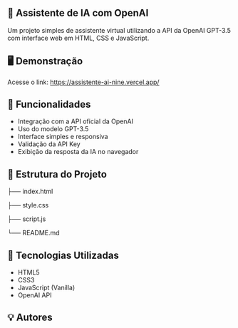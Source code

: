 ## 🤖 Assistente de IA com OpenAI

Um projeto simples de assistente virtual utilizando a API da OpenAI GPT-3.5 com interface web em HTML, CSS e JavaScript.

## 🖥️ Demonstração



Acesse o link: https://assistente-ai-nine.vercel.app/

## 🚀 Funcionalidades

- Integração com a API oficial da OpenAI
- Uso do modelo GPT-3.5
- Interface simples e responsiva
- Validação da API Key
- Exibição da resposta da IA no navegador

## 📁 Estrutura do Projeto

├── index.html 

├── style.css 

├── script.js 

└── README.md 

## 🧠 Tecnologias Utilizadas
- HTML5
- CSS3
- JavaScript (Vanilla)
- OpenAI API

## 💡 Autores
